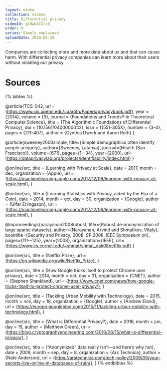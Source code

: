 ```yaml
---
layout: video
collection: videos
title: Differential privacy
videoId: gI0wk1CXlsQ
order: 9
series: Simply explained
uploadDate: 2018-01-25
---
```


Companies are collecting more and more data about us and that can cause harm. With differential privacy companies can learn more about their users without violating our privacy.

# Sources
{% bibtex %}

@article{TCS-042,
    url = {https://www.cis.upenn.edu/~aaroth/Papers/privacybook.pdf},
    year = {2014},
    volume = {9},
    journal = {Foundations and Trends® in Theoretical Computer Science},
    title = {The Algorithmic Foundations of Differential Privacy},
    doi = {10.1561/0400000042},
    issn = {1551-305X},
    number = {3–4},
    pages = {211-407},
    author = {Cynthia Dwork and Aaron Roth}
}

@article{sweeney2000simple,
  title={Simple demographics often identify people uniquely},
  author={Sweeney, Latanya},
  journal={Health (San Francisco)},
  volume={671},
  pages={1--34},
  year={2000},
  url={https://dataprivacylab.org/projects/identifiability/index.html}
}

@online{src,
    title = {Learning with Privacy at Scale},
    date = 2017,
    month = dec,
    organization = {Apple},
    url = {https://machinelearning.apple.com/2017/12/06/learning-with-privacy-at-scale.html},
}

@online{src,
    title = {Learning Statistics with Privacy, aided by the Flip of a Coin},
    date = 2014,
    month = oct,
    day = 30,
    organization = {Google},
    author = {Úlfar Erlingsson},
    url = {https://machinelearning.apple.com/2017/12/06/learning-with-privacy-at-scale.html},
}

@inproceedings{narayanan2008robust,
  title={Robust de-anonymization of large sparse datasets},
  author={Narayanan, Arvind and Shmatikov, Vitaly},
  booktitle={Security and Privacy, 2008. SP 2008. IEEE Symposium on},
  pages={111--125},
  year={2008},
  organization={IEEE},
  url={https://www.cs.cornell.edu/~shmat/shmat_oak08netflix.pdf}
}

@online{src,
    title = {Netflix Prize},
    url = {https://en.wikipedia.org/wiki/Netflix_Prize},
}

@online{src,
    title = {How Google tricks itself to protect Chrome user privacy},
    date = 2014,
    month = oct,
    day = 31,
    organization = {CNET},
    author = {Stephen Shankland},
    url = {https://www.cnet.com/news/how-google-tricks-itself-to-protect-chrome-user-privacy/},
}

@online{src,
    title = {Tackling Urban Mobility with Technology},
    date = 2015,
    month = nov,
    day = 18,
    organization = {Google},
    author = {Andrew Eland},
    url = {https://europe.googleblog.com/2015/11/tackling-urban-mobility-with-technology.html},
}

@online{src,
    title = {What is Differential Privacy?},
    date = 2016,
    month = jun,
    day = 15,
    author = {Matthew Green},
    url = {https://blog.cryptographyengineering.com/2016/06/15/what-is-differential-privacy/},
}

@online{src,
    title = {“Anonymized” data really isn’t—and here’s why not},
    date = 2009,
    month = sep,
    day = 8,
    organization = {Ars Technica},
    author = {Nate Anderson},
    url = {https://arstechnica.com/tech-policy/2009/09/your-secrets-live-online-in-databases-of-ruin/},
}
{% endbibtex %}